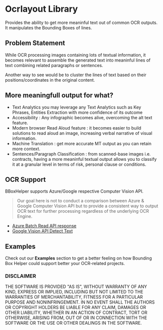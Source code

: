 # Ocrlayout Library

Provides the ability to get more meaninful text out of common OCR outputs. It manipulates the Bounding Boxes of lines. 

## Problem Statement

While OCR processing images containing lots of textual information, it becomes relevant to assemble the generated text into meaninful lines of text combining related paragraphs or sentences. 

Another way to see would be to cluster the lines of text based on their positions/coordinates in the original content. 

## More meaningfull output for what? 
- Text Analytics you may leverage any Text Analytics such as Key Phrases, Entities Extraction with more confidence of its outcome
- Accessibility : Any infographic becomes alive, overcoming the alt text feature.
- Modern browser Read Aloud feature : it becomes easier to build solutions to read aloud an image, increasing verbal narrative of visual information. 
- Machine Translation : get more accurate MT output as you can retain more context. 
- Sentences/Paragraph Classification : from scanned-base images i.e. contracts, having a more meaninful textual output allows you to classify it at a granular level in terms of risk, personal clause or conditions. 

## OCR Support

BBoxHelper supports Azure/Google respective Computer Vision API.

>Our goal here is not to conduct a comparison between Azure & Google Computer Vision API but to provide a consistent way to output OCR text for further processing regardless of the underlying OCR Engine. 

* [Azure Batch Read API response](https://docs.microsoft.com/en-us/azure/cognitive-services/computer-vision/concept-recognizing-text#read-api)
* [Google Vision API Detect Text](https://cloud.google.com/vision/docs/ocr#vision_text_detection-python)

## Examples
Check out our **Examples** section to get a better feeling on how Bounding Box Helper could support better your OCR-related projects. 

### DISCLAIMER
THE SOFTWARE IS PROVIDED "AS IS", WITHOUT WARRANTY OF ANY KIND, EXPRESS OR IMPLIED, INCLUDING BUT NOT LIMITED TO THE WARRANTIES OF MERCHANTABILITY, FITNESS FOR A PARTICULAR PURPOSE AND NONINFRINGEMENT. IN NO EVENT SHALL THE AUTHORS OR COPYRIGHT HOLDERS BE LIABLE FOR ANY CLAIM, DAMAGES OR OTHER LIABILITY, WHETHER IN AN ACTION OF CONTRACT, TORT OR OTHERWISE, ARISING FROM, OUT OF OR IN CONNECTION WITH THE SOFTWARE OR THE USE OR OTHER DEALINGS IN THE SOFTWARE.